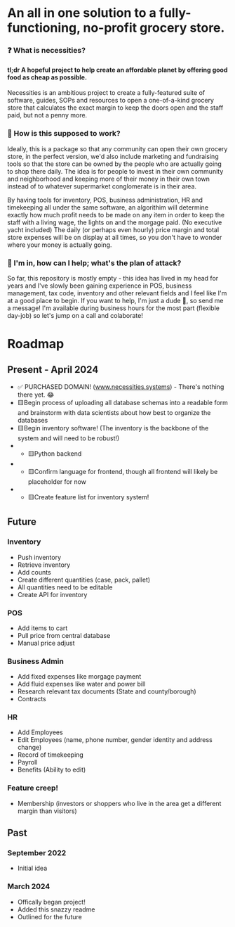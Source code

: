 # An all in one solution to a fully-functioning, no-profit grocery store.

### ❓ What is necessities?
#### tl;dr A hopeful project to help create an affordable planet by offering good food as cheap as possible.

Necessities is an ambitious project to create a fully-featured suite of software, guides, SOPs and resources to open a one-of-a-kind grocery store that calculates the exact margin to keep the doors open and the staff paid, but not a penny more.

### 🤔 How is this supposed to work?
Ideally, this is a package so that any community can open their own grocery store, in the perfect version, we'd also include marketing and fundraising tools so that the store can be owned by the people who are actually going to shop there daily.
The idea is for people to invest in their own community and neighborhood and keeping more of their money in their own town instead of to whatever supermarket conglomerate is in their area.

By having tools for inventory, POS, business administration, HR and timekeeping all under the same software, an algorithim will determine exactly how much profit needs to be made on any item in order to keep the staff with a living wage, the lights on and the morgage paid. (No executive yacht included)
The daily (or perhaps even hourly) price margin and total store expenses will be on display at all times, so you don't have to wonder where your money is actually going.

### 🏃 I'm in, how can I help; what's the plan of attack?
So far, this repository is mostly empty - this idea has lived in my head for years and I've slowly been gaining experience in POS, business management, tax code, inventory and other relevant fields and I feel like I'm at a good place to begin. If you want to help, I'm just a dude 🤷, so send me a message! I'm available during business hours for the most part (flexible day-job) so let's jump on a call and colaborate!

# Roadmap
## Present - April 2024
- ✅ PURCHASED DOMAIN! (www.necessities.systems) - There's nothing there yet. 😂 
- 🟨Begin process of uploading all database schemas into a readable form and brainstorm with data scientists about how best to organize the databases
- 🟨Begin inventory software! (The inventory is the backbone of the system and will need to be robust!)
- - 🟨Python backend
- - 🟨Confirm language for frontend, though all frontend will likely be placeholder for now
- - 🟨Create feature list for inventory system!

## Future
### Inventory
- Push inventory
- Retrieve inventory
- Add counts
- Create different quantities (case, pack, pallet)
- All quantities need to be editable
- Create API for inventory

### POS
- Add items to cart
- Pull price from central database
- Manual price adjust

### Business Admin
- Add fixed expenses like morgage payment
- Add fluid expenses like water and power bill
- Research relevant tax documents (State and county/borough)
- Contracts

### HR
- Add Employees
- Edit Employees (name, phone number, gender identity and address change)
- Record of timekeeping
- Payroll
- Benefits (Ability to edit)

### Feature creep!
- Membership (investors or shoppers who live in the area get a different margin than visitors)


## Past
### September 2022
- Initial idea

### March 2024
- Offically began project!
- Added this snazzy readme
- Outlined for the future